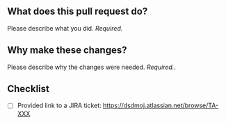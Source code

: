 ## What does this pull request do?

Please describe what you did.
_Required._

## Why make these changes?

Please describe why the changes were needed.
_Required._.

## Checklist

- [ ] Provided link to a JIRA ticket: https://dsdmoj.atlassian.net/browse/TA-XXX
